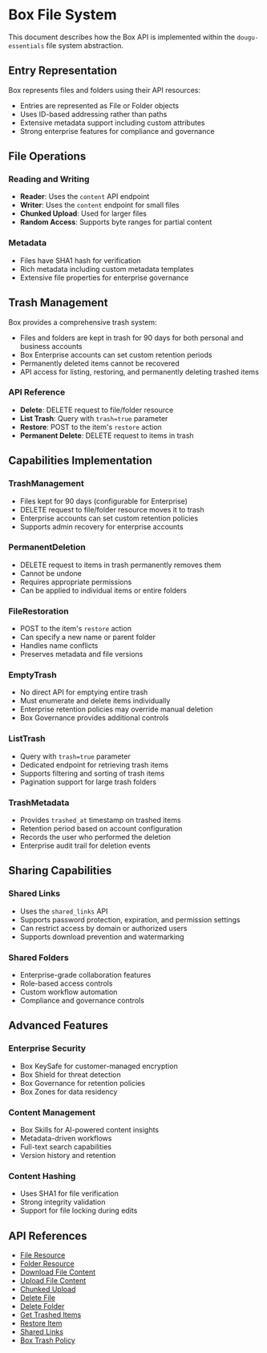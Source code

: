 # Box File System

This document describes how the Box API is implemented within the `dougu-essentials` file system abstraction.

## Entry Representation

Box represents files and folders using their API resources:

- Entries are represented as File or Folder objects
- Uses ID-based addressing rather than paths
- Extensive metadata support including custom attributes
- Strong enterprise features for compliance and governance

## File Operations

### Reading and Writing

- **Reader**: Uses the `content` API endpoint
- **Writer**: Uses the `content` endpoint for small files
- **Chunked Upload**: Used for larger files
- **Random Access**: Supports byte ranges for partial content

### Metadata

- Files have SHA1 hash for verification
- Rich metadata including custom metadata templates
- Extensive file properties for enterprise governance

## Trash Management

Box provides a comprehensive trash system:

- Files and folders are kept in trash for 90 days for both personal and business accounts
- Box Enterprise accounts can set custom retention periods
- Permanently deleted items cannot be recovered
- API access for listing, restoring, and permanently deleting trashed items

### API Reference

- **Delete**: DELETE request to file/folder resource
- **List Trash**: Query with `trash=true` parameter
- **Restore**: POST to the item's `restore` action
- **Permanent Delete**: DELETE request to items in trash

## Capabilities Implementation

### TrashManagement

- Files kept for 90 days (configurable for Enterprise)
- DELETE request to file/folder resource moves it to trash
- Enterprise accounts can set custom retention policies
- Supports admin recovery for enterprise accounts

### PermanentDeletion

- DELETE request to items in trash permanently removes them
- Cannot be undone
- Requires appropriate permissions
- Can be applied to individual items or entire folders

### FileRestoration

- POST to the item's `restore` action
- Can specify a new name or parent folder
- Handles name conflicts
- Preserves metadata and file versions

### EmptyTrash

- No direct API for emptying entire trash
- Must enumerate and delete items individually
- Enterprise retention policies may override manual deletion
- Box Governance provides additional controls

### ListTrash

- Query with `trash=true` parameter
- Dedicated endpoint for retrieving trash items
- Supports filtering and sorting of trash items
- Pagination support for large trash folders

### TrashMetadata

- Provides `trashed_at` timestamp on trashed items
- Retention period based on account configuration
- Records the user who performed the deletion
- Enterprise audit trail for deletion events

## Sharing Capabilities

### Shared Links

- Uses the `shared_links` API
- Supports password protection, expiration, and permission settings
- Can restrict access by domain or authorized users
- Supports download prevention and watermarking

### Shared Folders

- Enterprise-grade collaboration features
- Role-based access controls
- Custom workflow automation
- Compliance and governance controls

## Advanced Features

### Enterprise Security

- Box KeySafe for customer-managed encryption
- Box Shield for threat detection
- Box Governance for retention policies
- Box Zones for data residency

### Content Management

- Box Skills for AI-powered content insights
- Metadata-driven workflows
- Full-text search capabilities
- Version history and retention

### Content Hashing

- Uses SHA1 for file verification
- Strong integrity validation
- Support for file locking during edits

## API References

- [File Resource](https://developer.box.com/reference/resources/file/)
- [Folder Resource](https://developer.box.com/reference/resources/folder/)
- [Download File Content](https://developer.box.com/reference/get-files-id-content)
- [Upload File Content](https://developer.box.com/reference/post-files-content)
- [Chunked Upload](https://developer.box.com/guides/uploads/chunked/)
- [Delete File](https://developer.box.com/reference/delete-files-id)
- [Delete Folder](https://developer.box.com/reference/delete-folders-id)
- [Get Trashed Items](https://developer.box.com/reference/get-folders-trash-items)
- [Restore Item](https://developer.box.com/reference/post-files-id)
- [Shared Links](https://developer.box.com/reference/put-files-id-add-shared-link)
- [Box Trash Policy](https://support.box.com/hc/en-us/articles/360044194713-Trash-for-Files-and-Folders) 